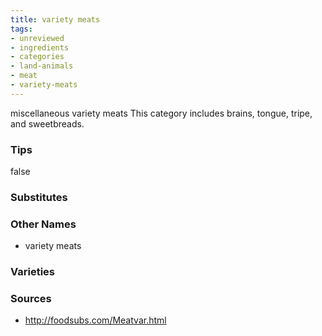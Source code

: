```yaml
---
title: variety meats
tags:
- unreviewed
- ingredients
- categories
- land-animals
- meat
- variety-meats
---
```

miscellaneous variety meats This category includes brains, tongue, tripe, and sweetbreads.

### Tips
false

### Substitutes


### Other Names

* variety meats

### Varieties


### Sources
* http://foodsubs.com/Meatvar.html

